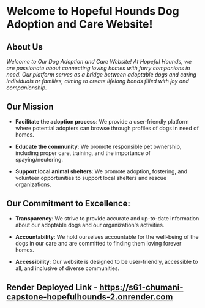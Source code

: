 # Welcome to Hopeful Hounds Dog Adoption and Care Website!

## About Us

_Welcome to Our Dog Adoption and Care Website! At Hopeful Hounds, we are passionate about connecting loving homes with furry companions in need. Our platform serves as a bridge between adoptable dogs and caring individuals or families, aiming to create lifelong bonds filled with joy and companionship._

## Our Mission

- **Facilitate the adoption process**: We provide a user-friendly platform where potential adopters can browse through profiles of dogs in need of homes.

- **Educate the community**: We promote responsible pet ownership, including proper care, training, and the importance of spaying/neutering.

- **Support local animal shelters**: We promote adoption, fostering, and volunteer opportunities to support local shelters and rescue organizations.

## Our Commitment to Excellence:

- **Transparency**: We strive to provide accurate and up-to-date information about our adoptable dogs and our organization's activities.

- **Accountability**: We hold ourselves accountable for the well-being of the dogs in our care and are committed to finding them loving forever homes.

- **Accessibility**: Our website is designed to be user-friendly, accessible to all, and inclusive of diverse communities.

## Render Deployed Link - https://s61-chumani-capstone-hopefulhounds-2.onrender.com
